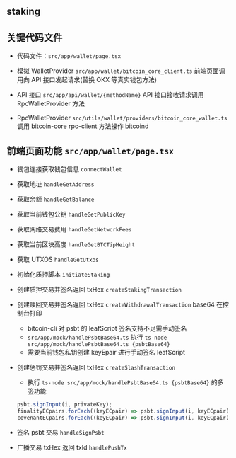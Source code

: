 ## staking

## 关键代码文件

+ 代码文件：`src/app/wallet/page.tsx`

+ 模拟 WalletProvider `src/app/wallet/bitcoin_core_client.ts` 前端页面调用向 API 接口发起请求(替换 OKX 等真实钱包方法)

+ API 接口 `src/app/api/wallet/{methodName}` API 接口接收请求调用 RpcWalletProvider 方法

+ RpcWalletProvider `src/utils/wallet/providers/bitcoin_core_wallet.ts` 调用 bitcoin-core rpc-client 方法操作 bitcoind


## 前端页面功能 `src/app/wallet/page.tsx`

+ 钱包连接获取钱包信息 `connectWallet`

+ 获取地址 `handleGetAddress`

+ 获取余额 `handleGetBalance`

+ 获取当前钱包公钥 `handleGetPublicKey`

+ 获取网络交易费用 `handleGetNetworkFees`

+ 获取当前区块高度 `handleGetBTCTipHeight`

+ 获取 UTXOS `handleGetUtxos`

+ 初始化质押脚本 `initiateStaking`

+ 创建质押交易并签名返回 txHex `createStakingTransaction`

+ 创建赎回交易并签名返回 txHex `createWithdrawalTransaction` base64 在控制台打印
  + bitcoin-cli 对 psbt 的 leafScript 签名支持不足需手动签名 
  + `src/app/mock/handlePsbtBase64.ts` 执行 `ts-node src/app/mock/handlePsbtBase64.ts {psbtBase64}`
  + 需要当前钱包私钥创建 keyEpair 进行手动签名 leafScript

+ 创建惩罚交易并签名返回 txHex `createSlashTransaction`
  + 执行 `ts-node src/app/mock/handlePsbtBase64.ts {psbtBase64}` 的多签功能
  ```typescript
  psbt.signInput(i, privateKey);
  finalityECpairs.forEach((keyECpair) => psbt.signInput(i, keyECpair));
  covenantECpairs.forEach((keyECpair) => psbt.signInput(i, keyECpair));
  ```

+ 签名 psbt 交易 `handleSignPsbt`

+ 广播交易 txHex 返回 txId `handlePushTx`


    
